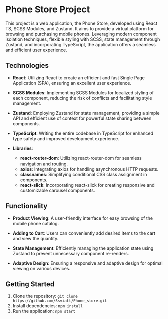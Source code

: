 # Phone Store Project

This project is a web application, the Phone Store, developed using React TS, SCSS Modules, and Zustand. It aims to provide a virtual platform for browsing and purchasing mobile phones. Leveraging modern component isolation techniques, flexible styling with SCSS, state management through Zustand, and incorporating TypeScript, the application offers a seamless and efficient user experience.

## Technologies

- **React**: Utilizing React to create an efficient and fast Single Page Application (SPA), ensuring an excellent user experience.

- **SCSS Modules**: Implementing SCSS Modules for localized styling of each component, reducing the risk of conflicts and facilitating style management.

- **Zustand**: Employing Zustand for state management, providing a simple API and efficient use of context for powerful state sharing between components.

- **TypeScript**: Writing the entire codebase in TypeScript for enhanced type safety and improved development experience.

- **Libraries**:
  - **react-router-dom**: Utilizing react-router-dom for seamless navigation and routing.
  - **axios**: Integrating axios for handling asynchronous HTTP requests.
  - **classnames**: Simplifying conditional CSS class assignment in components.
  - **react-slick**: Incorporating react-slick for creating responsive and customizable carousel components.


## Functionality

- **Product Viewing**: A user-friendly interface for easy browsing of the mobile phone catalog.

- **Adding to Cart**: Users can conveniently add desired items to the cart and view the quantity.

- **State Management**: Efficiently managing the application state using Zustand to prevent unnecessary component re-renders.

- **Adaptive Design**: Ensuring a responsive and adaptive design for optimal viewing on various devices.

## Getting Started

1. Clone the repository: `git clone https://github.com/Ssviatt/Phone_store.git`
2. Install dependencies: `npm install`
3. Run the application: `npm start`